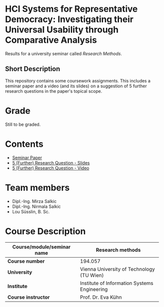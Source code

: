 # HCI Systems for Representative Democracy: Investigating their Universal Usability through Comparative Analysis

Results for a university seminar called *Research Methods*.

## Short Description

This repository contains some coursework assignments. This includes
a seminar paper and a video (and its slides) on a suggestion of 5 further
research questions in the paper's topical scope.

# Grade
Still to be graded.

# Contents
* [Seminar Paper](HCI_Systems_for_Representative_Democracy__Investigating_their_Universal_Usability_through_Comparative_Analysis.pdf)
* [5 (Further) Research Question - Slides](further-research-questions-slides.pdf)
* [5 (Further) Research Question - Video](further-research-questions-slides-video)

# Team members
* Dipl.-Ing. Mirza Salkic
* Dipl.-Ing. Nirmala Salkic
* Lou Süsslin, B. Sc.

# Course Description
| **Course/module/seminar name** | Research methods                             |
|--------------------------------|----------------------------------------------|
| **Course number**              | 194.057                                      |
| **University**                 | Vienna University of Technology (TU Wien)    |
| **Institute**                  | Institute of Information Systems Engineering |
| **Course instructor**          | Prof. Dr. Eva Kühn                           |

